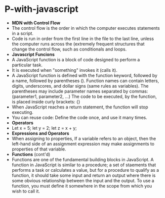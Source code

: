 # P-with-javascript

- **MDN with Control Flow**
- The control flow is the order in which the computer executes statements in a script.
- Code is run in order from the first line in the file to the last line, unless the computer runs across the (extremely frequent structures that change the control flow, such as conditionals and loops.
- **Javascript Funcions**
- A JavaScript function is a block of code designed to perform a particular task.
- It is executed when "something" invokes it (calls it).
- A JavaScript function is defined with the function keyword, followed by a name, followed by parentheses ().
  Function names can contain letters, digits, underscores, and dollar signs (same rules as variables). The parentheses may   include parameter names separated by commas: (parameter1, parameter2, ...) The code to be executed, by the function, is  placed inside curly brackets: {}
- When JavaScript reaches a return statement, the function will stop executing.
- You can reuse code: Define the code once, and use it many times.
- **Operators**
- Let x = 5; let y = 2; let z = x + y;
- **Expressions and Operators**
- When assigning to properties, If a variable refers to an object, then the left-hand side of an assignment expression may make assignments to properties of that variable. 
- **Functions** (cont'd)
- Functions are one of the fundamental building blocks in JavaScript.  A function in JavaScript is similar to a procedure; a set of staements that performs a task or calculates a value, but for a procedure to qualify as a function, it should take some input and return an output where there is some obvious relationship between the input and the output. To use a function, you must define it somewhere in the scope from which you wish to call it.
